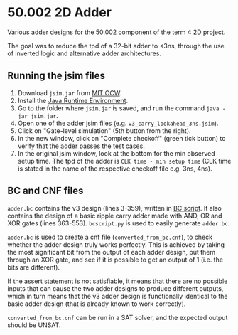 # 50.002 2D Adder

Various adder designs for the 50.002 component of the term 4 2D project.

The goal was to reduce the tpd of a 32-bit adder to <3ns, through the use of inverted logic and alternative adder architectures.

## Running the jsim files

1. Download `jsim.jar` from [MIT OCW](https://ocw.mit.edu/courses/6-004-computation-structures-spring-2009/resources/jsim/).
2. Install the [Java Runtime Environment](https://www.java.com/en/download/manual.jsp).
3. Go to the folder where `jsim.jar` is saved, and run the command  `java -jar jsim.jar`.
4. Open one of the adder jsim files (e.g. `v3_carry_lookahead_3ns.jsim`).
5. Click on "Gate-level simulation" (5th button from the right).
6. In the new window, click on "Complete checkoff" (green tick button) to verify that the adder passes the test cases.
7. In the original jsim window, look at the bottom for the min observed setup time. The tpd of the adder is `CLK time - min setup time` (CLK time is stated in the name of the respective checkoff file e.g. 3ns, 4ns).

## BC and CNF files
`adder.bc` contains the v3 design (lines 3-359), written in [BC script](http://users.ics.aalto.fi/tjunttil/circuits/). It also contains the design of a basic ripple carry adder made with AND, OR and XOR gates (lines 363-553). `bcscript.py` is used to easily generate `adder.bc`.

`adder.bc` is used to create a cnf file (`converted_from_bc.cnf`), to check whether the adder design truly works perfectly. This is achieved by taking the most significant bit from the output of each adder design, put them through an XOR gate, and see if it is possible to get an output of 1 (i.e. the bits are different).

If the assert statement is not satisfiable, it means that there are no possible inputs that can cause the two adder designs to produce different outputs, which in turn means that the v3 adder design is functionally identical to the basic adder design (that is already known to work correctly).

`converted_from_bc.cnf` can be run in a SAT solver, and the expected output should be UNSAT.
